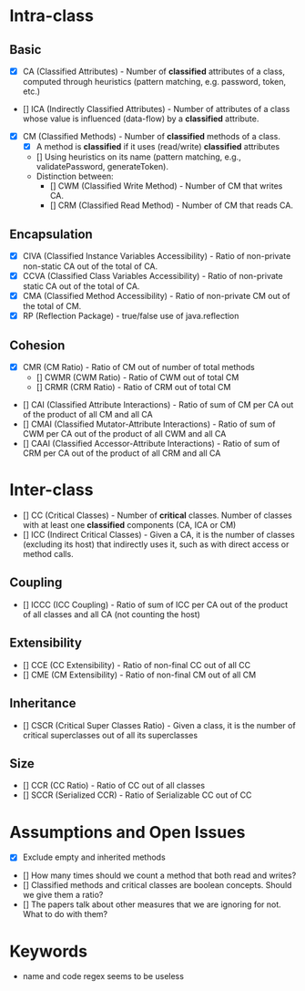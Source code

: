 # Intra-class

## Basic
- [x] CA (Classified Attributes) - Number of **classified** attributes of a class, computed through heuristics (pattern matching, e.g. password, token, etc.)
- [] ICA (Indirectly Classified Attributes) - Number of attributes of a class whose value is influenced (data-flow) by a **classified** attribute.
- [x] CM (Classified Methods) - Number of **classified** methods of a class.
  - [x] A method is **classified** if it uses (read/write) **classified** attributes 
  - [] Using heuristics on its name (pattern matching, e.g., validatePassword, generateToken).
  - Distinction between: 
    - [] CWM (Classified Write Method) - Number of CM that writes CA.
    - [] CRM (Classified Read Method) - Number of CM that reads CA.

## Encapsulation
- [x] CIVA (Classified Instance Variables Accessibility) - Ratio of non-private non-static CA out of the total of CA.
- [x] CCVA (Classified Class Variables Accessibility) - Ratio of non-private static CA out of the total of CA.
- [x] CMA (Classified Method Accessibility) - Ratio of non-private CM out of the total of CM.
- [x] RP (Reflection Package) - true/false use of java.reflection

## Cohesion
- [x] CMR (CM Ratio) - Ratio of CM out of number of total methods
  - [] CWMR (CWM Ratio) - Ratio of CWM out of total CM
  - [] CRMR (CRM Ratio) - Ratio of CRM out of total CM
- [] CAI (Classified Attribute Interactions) - Ratio of sum of CM per CA out of the product of all CM and all CA
- [] CMAI (Classified Mutator-Attribute Interactions) - Ratio of sum of CWM per CA out of the product of all CWM and all CA
- [] CAAI (Classified Accessor-Attribute Interactions) - Ratio of sum of CRM per CA out of the product of all CRM and all CA

# Inter-class
- [] CC (Critical Classes) - Number of **critical** classes. Number of classes with at least one **classified** components (CA, ICA or CM)
- [] ICC (Indirect Critical Classes) - Given a CA, it is the number of classes (excluding its host) that indirectly uses it, such as with direct access or method calls.

## Coupling
- [] ICCC (ICC Coupling) - Ratio of sum of ICC per CA out of the product of all classes and all CA (not counting the host)

## Extensibility
- [] CCE (CC Extensibility) - Ratio of non-final CC out of all CC
- [] CME (CM Extensibility) - Ratio of non-final CM out of all CM

## Inheritance
- [] CSCR (Critical Super Classes Ratio) - Given a class, it is the number of critical superclasses out of all its superclasses

## Size
- [] CCR (CC Ratio) - Ratio of CC out of all classes
- [] SCCR (Serialized CCR) - Ratio of Serializable CC out of CC

# Assumptions and Open Issues
- [x] Exclude empty and inherited methods
- [] How many times should we count a method that both read and writes?
- [] Classified methods and critical classes are boolean concepts. Should we give them a ratio?
- [] The papers talk about other measures that we are ignoring for not. What to do with them?

# Keywords
- name and code regex seems to be useless